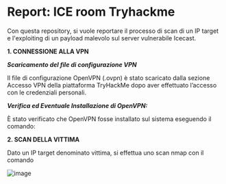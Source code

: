 # Report: ICE room Tryhackme

Con questa repository, si vuole reportare il processo di scan di un IP target e l'exploiting di un payload malevolo sul server vulnerabile Icecast. 

**1. CONNESSIONE ALLA VPN**

**_Scaricamento del file di configurazione VPN_**

Il file di configurazione OpenVPN (.ovpn) è stato scaricato dalla sezione Accesso VPN della piattaforma TryHackMe dopo aver effettuato l’accesso con le credenziali personali.

**_Verifica ed Eventuale Installazione di OpenVPN:_**

È stato verificato che OpenVPN fosse installato sul sistema eseguendo il comando:

**2. SCAN DELLA VITTIMA**

Dato un IP target denominato vittima, si effettua uno scan nmap con il comando 

![image](https://github.com/user-attachments/assets/f39622d7-b96d-44c3-beab-23c363a9cf04)

